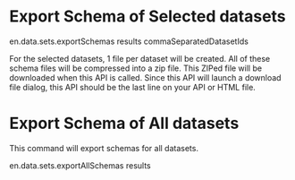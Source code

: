 # Export Schema of Selected datasets

en.data.sets.exportSchemas results commaSeparatedDatasetIds

For the selected datasets, 1 file per dataset will be created.
All of these schema files will be compressed into a zip file.
This ZIPed file will be downloaded when this API is called.
Since this API will launch a download file dialog, this API should be the last line on your API or HTML file.



# Export Schema of All datasets

This command will export schemas for all datasets.

en.data.sets.exportAllSchemas results

